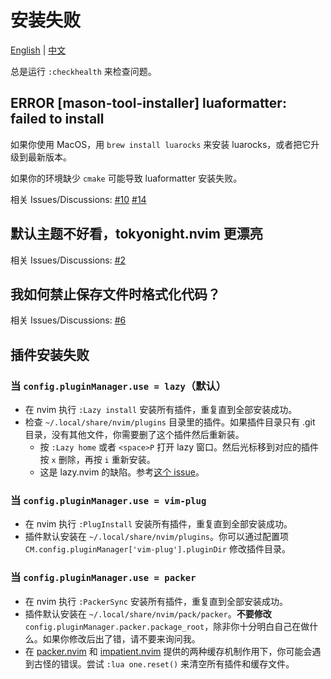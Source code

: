 # 安装失败

[English](./install-failed.md) | [中文](./install-failed.zh.md)

总是运行 `:checkhealth` 来检查问题。

## ERROR [mason-tool-installer] luaformatter: failed to install

如果你使用 MacOS，用 `brew install luarocks` 来安装 luarocks，或者把它升级到最新版本。

如果你的环境缺少 `cmake` 可能导致 luaformatter 安装失败。

相关 Issues/Discussions: [#10](https://github.com/adoyle-h/one.nvim/issues/10) [#14](https://github.com/adoyle-h/one.nvim/issues/14)

## 默认主题不好看，tokyonight.nvim 更漂亮

相关 Issues/Discussions: [#2](https://github.com/adoyle-h/one.nvim/issues/2)

## 我如何禁止保存文件时格式化代码？

相关 Issues/Discussions: [#6](https://github.com/adoyle-h/one.nvim/discussions/6)

## 插件安装失败

### 当 `config.pluginManager.use = lazy`（默认）

- 在 nvim 执行 `:Lazy install` 安装所有插件，重复直到全部安装成功。
- 检查 `~/.local/share/nvim/plugins` 目录里的插件。如果插件目录只有 .git 目录，没有其他文件，你需要删了这个插件然后重新装。
  - 按 `:Lazy home` 或者 `<space>P` 打开 lazy 窗口。然后光标移到对应的插件按 `x` 删除，再按 `i` 重新安装。
  - 这是 lazy.nvim 的缺陷。参考[这个 issue](https://github.com/folke/lazy.nvim/issues/224#issuecomment-1367108251)。

### 当 `config.pluginManager.use = vim-plug`

- 在 nvim 执行 `:PlugInstall` 安装所有插件，重复直到全部安装成功。
- 插件默认安装在 `~/.local/share/nvim/plugins`。你可以通过配置项 `CM.config.pluginManager['vim-plug'].pluginDir` 修改插件目录。

### 当 `config.pluginManager.use = packer`

- 在 nvim 执行 `:PackerSync` 安装所有插件，重复直到全部安装成功。
- 插件默认安装在 `~/.local/share/nvim/pack/packer`。**不要修改** `config.pluginManager.packer.package_root`，除非你十分明白自己在做什么。如果你修改后出了错，请不要来询问我。
- 在 [packer.nvim][] 和 [impatient.nvim][] 提供的两种缓存机制作用下，你可能会遇到古怪的错误。尝试 `:lua one.reset()` 来清空所有插件和缓存文件。


<!-- links -->

[packer.nvim]: https://github.com/wbthomason/packer.nvim
[impatient.nvim]: https://github.com/lewis6991/impatient.nvim
